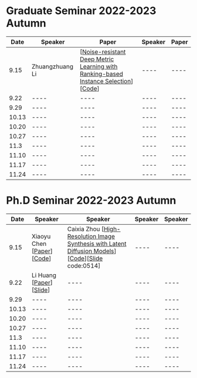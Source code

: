 # Graduate Seminar 2022-2023 Autumn

|  Date   | Speaker  |Paper | Speaker  |Paper |
|  ----  | ----  | ---- |----  | ---- |
| 9.15  | Zhuangzhuang Li  | [[Noise-resistant Deep Metric Learning with Ranking-based Instance Selection](https://openaccess.thecvf.com/content/CVPR2021/papers/Liu_Noise-Resistant_Deep_Metric_Learning_With_Ranking-Based_Instance_Selection_CVPR_2021_paper.pdf)][[Code](https://github.com/alibaba-edu/Ranking-based-Instance-Selection)]   |----  | ---- |
| 9.22  | ----  | ----   |----  | ---- |
| 9.29  | ----  | ----   |----  | ---- |
| 10.13  | ----  | ----   |----  | ---- |
| 10.20  | ----  | ----   |----  | ---- |
| 10.27  | ----  | ----   |----  | ---- |
| 11.3  | ----  | ----   |----  | ---- |
| 11.10  | ----  | ----   |----  | ---- |
| 11.17  | ----  | ----   |----  | ---- |
| 11.24  | ----  | ----   |----  | ---- |


# Ph.D Seminar 2022-2023 Autumn

|  Date   | Speaker  |Speaker | Speaker  |Speaker |
|  ----  | ----  | ---- |----  | ---- |
| 9.15  | Xiaoyu Chen [[Paper](https://openaccess.thecvf.com/content/CVPR2021/papers/Niu_Counterfactual_VQA_A_Cause-Effect_Look_at_Language_Bias_CVPR_2021_paper.pdf)][[Code](https://github.com/yuleiniu/cfvqa)] | Caixia Zhou [[High-Resolution Image Synthesis with Latent Diffusion Models](https://arxiv.org/abs/2112.10752)][[Code](https://github.com/CompVis/latent-diffusion)][[Slide](https://pan.baidu.com/s/1gRUII_06BSb0sxglKTVEsw) code:0514]  |----  | ---- |
| 9.22  | Li Huang [[Paper](https://openaccess.thecvf.com/content/CVPR2022/papers/Jia_Exploring_Frequency_Adversarial_Attacks_for_Face_Forgery_Detection_CVPR_2022_paper.pdf)] [[Slide](https://github.com/lihuangbjtu/Presentation/blob/main/2022-9-15-%E9%BB%84%E4%B8%BD.pdf)]| ----   |----  | ---- |
| 9.29  | ----  | ----   |----  | ---- |
| 10.13  | ----  | ----   |----  | ---- |
| 10.20  | ----  | ----   |----  | ---- |
| 10.27  | ----  | ----   |----  | ---- |
| 11.3  | ----  | ----   |----  | ---- |
| 11.10  | ----  | ----   |----  | ---- |
| 11.17  | ----  | ----   |----  | ---- |
| 11.24  | ----  | ----   |----  | ---- |
